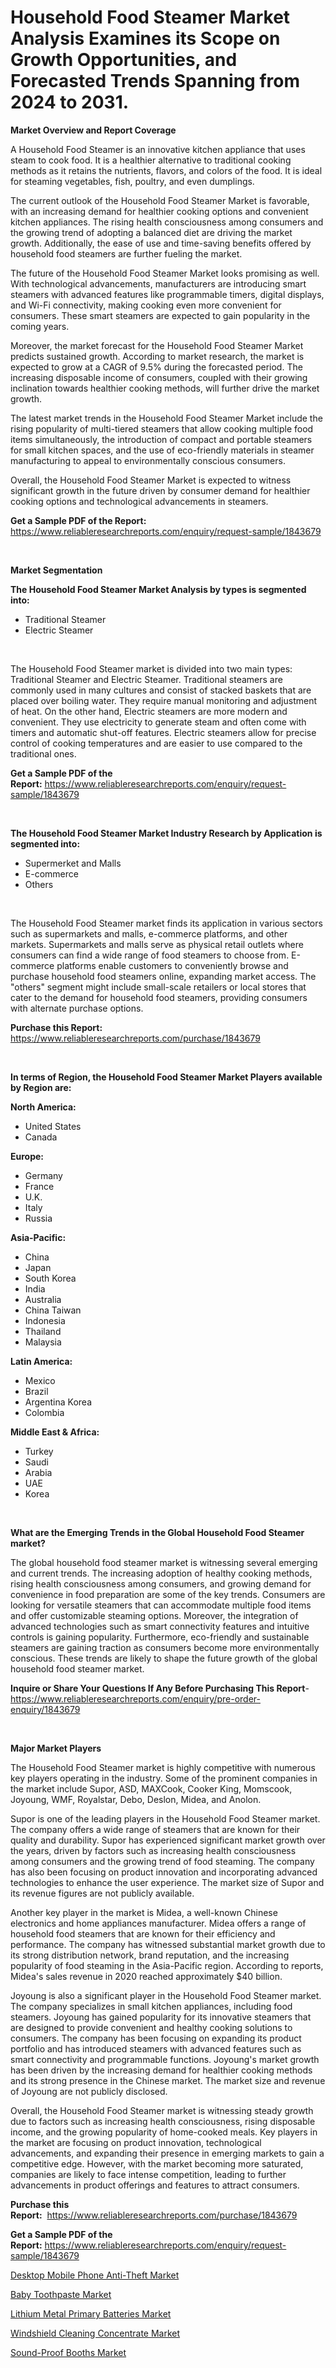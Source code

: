 <p><h1>Household Food Steamer Market Analysis Examines its Scope on Growth Opportunities, and Forecasted Trends Spanning from 2024 to 2031.</h1></p><p><strong>Market Overview and Report Coverage</strong></p>
<p><p>A Household Food Steamer is an innovative kitchen appliance that uses steam to cook food. It is a healthier alternative to traditional cooking methods as it retains the nutrients, flavors, and colors of the food. It is ideal for steaming vegetables, fish, poultry, and even dumplings.</p><p>The current outlook of the Household Food Steamer Market is favorable, with an increasing demand for healthier cooking options and convenient kitchen appliances. The rising health consciousness among consumers and the growing trend of adopting a balanced diet are driving the market growth. Additionally, the ease of use and time-saving benefits offered by household food steamers are further fueling the market.</p><p>The future of the Household Food Steamer Market looks promising as well. With technological advancements, manufacturers are introducing smart steamers with advanced features like programmable timers, digital displays, and Wi-Fi connectivity, making cooking even more convenient for consumers. These smart steamers are expected to gain popularity in the coming years.</p><p>Moreover, the market forecast for the Household Food Steamer Market predicts sustained growth. According to market research, the market is expected to grow at a CAGR of 9.5% during the forecasted period. The increasing disposable income of consumers, coupled with their growing inclination towards healthier cooking methods, will further drive the market growth.</p><p>The latest market trends in the Household Food Steamer Market include the rising popularity of multi-tiered steamers that allow cooking multiple food items simultaneously, the introduction of compact and portable steamers for small kitchen spaces, and the use of eco-friendly materials in steamer manufacturing to appeal to environmentally conscious consumers.</p><p>Overall, the Household Food Steamer Market is expected to witness significant growth in the future driven by consumer demand for healthier cooking options and technological advancements in steamers.</p></p>
<p><strong>Get a Sample PDF of the Report:</strong> <a href="https://www.reliableresearchreports.com/enquiry/request-sample/1843679">https://www.reliableresearchreports.com/enquiry/request-sample/1843679</a></p>
<p>&nbsp;</p>
<p><strong>Market Segmentation</strong></p>
<p><strong>The Household Food Steamer Market Analysis by types is segmented into:</strong></p>
<p><ul><li>Traditional Steamer</li><li>Electric Steamer</li></ul></p>
<p>&nbsp;</p>
<p><p>The Household Food Steamer market is divided into two main types: Traditional Steamer and Electric Steamer. Traditional steamers are commonly used in many cultures and consist of stacked baskets that are placed over boiling water. They require manual monitoring and adjustment of heat. On the other hand, Electric steamers are more modern and convenient. They use electricity to generate steam and often come with timers and automatic shut-off features. Electric steamers allow for precise control of cooking temperatures and are easier to use compared to the traditional ones.</p></p>
<p><strong>Get a Sample PDF of the Report:</strong>&nbsp;<a href="https://www.reliableresearchreports.com/enquiry/request-sample/1843679">https://www.reliableresearchreports.com/enquiry/request-sample/1843679</a></p>
<p>&nbsp;</p>
<p><strong>The Household Food Steamer Market Industry Research by Application is segmented into:</strong></p>
<p><ul><li>Supermerket and Malls</li><li>E-commerce</li><li>Others</li></ul></p>
<p>&nbsp;</p>
<p><p>The Household Food Steamer market finds its application in various sectors such as supermarkets and malls, e-commerce platforms, and other markets. Supermarkets and malls serve as physical retail outlets where consumers can find a wide range of food steamers to choose from. E-commerce platforms enable customers to conveniently browse and purchase household food steamers online, expanding market access. The "others" segment might include small-scale retailers or local stores that cater to the demand for household food steamers, providing consumers with alternate purchase options.</p></p>
<p><strong>Purchase this Report:</strong>&nbsp; <a href="https://www.reliableresearchreports.com/purchase/1843679">https://www.reliableresearchreports.com/purchase/1843679</a></p>
<p>&nbsp;</p>
<p><strong>In terms of Region, the Household Food Steamer Market Players available by Region are:</strong></p>
<p>
    <p> <strong> North America: </strong>
        <ul>
            <li>United States</li>
            <li>Canada</li>
        </ul>
        </p> 
    <p> <strong> Europe: </strong>
        <ul>
            <li>Germany</li>
            <li>France</li>
            <li>U.K.</li>
            <li>Italy</li>
            <li>Russia</li>
        </ul>
        </p> 
    <p> <strong> Asia-Pacific: </strong>
        <ul>
            <li>China</li>
            <li>Japan</li>
            <li>South Korea</li>
            <li>India</li>
            <li>Australia</li>
            <li>China Taiwan</li>
            <li>Indonesia</li>
            <li>Thailand</li>
            <li>Malaysia</li>
        </ul>
        </p> 
    <p> <strong> Latin America: </strong>
        <ul>
            <li>Mexico</li>
            <li>Brazil</li>
            <li>Argentina Korea</li>
            <li>Colombia</li>
        </ul>
        </p> 
    <p> <strong> Middle East & Africa: </strong>
        <ul>
            <li>Turkey</li>
            <li>Saudi</li>
            <li>Arabia</li>
            <li>UAE</li>
            <li>Korea</li>
        </ul>
    </p>
    </p>
<p>&nbsp;</p>
<p><strong>What are the Emerging Trends in the Global Household Food Steamer market?</strong></p>
<p><p>The global household food steamer market is witnessing several emerging and current trends. The increasing adoption of healthy cooking methods, rising health consciousness among consumers, and growing demand for convenience in food preparation are some of the key trends. Consumers are looking for versatile steamers that can accommodate multiple food items and offer customizable steaming options. Moreover, the integration of advanced technologies such as smart connectivity features and intuitive controls is gaining popularity. Furthermore, eco-friendly and sustainable steamers are gaining traction as consumers become more environmentally conscious. These trends are likely to shape the future growth of the global household food steamer market.</p></p>
<p><strong>Inquire or Share Your Questions If Any Before Purchasing This Report</strong>- <a href="https://www.reliableresearchreports.com/enquiry/pre-order-enquiry/1843679">https://www.reliableresearchreports.com/enquiry/pre-order-enquiry/1843679</a></p>
<p>&nbsp;</p>
<p><strong>Major Market Players</strong></p>
<p><p>The Household Food Steamer market is highly competitive with numerous key players operating in the industry. Some of the prominent companies in the market include Supor, ASD, MAXCook, Cooker King, Momscook, Joyoung, WMF, Royalstar, Debo, Deslon, Midea, and Anolon.</p><p>Supor is one of the leading players in the Household Food Steamer market. The company offers a wide range of steamers that are known for their quality and durability. Supor has experienced significant market growth over the years, driven by factors such as increasing health consciousness among consumers and the growing trend of food steaming. The company has also been focusing on product innovation and incorporating advanced technologies to enhance the user experience. The market size of Supor and its revenue figures are not publicly available.</p><p>Another key player in the market is Midea, a well-known Chinese electronics and home appliances manufacturer. Midea offers a range of household food steamers that are known for their efficiency and performance. The company has witnessed substantial market growth due to its strong distribution network, brand reputation, and the increasing popularity of food steaming in the Asia-Pacific region. According to reports, Midea's sales revenue in 2020 reached approximately $40 billion.</p><p>Joyoung is also a significant player in the Household Food Steamer market. The company specializes in small kitchen appliances, including food steamers. Joyoung has gained popularity for its innovative steamers that are designed to provide convenient and healthy cooking solutions to consumers. The company has been focusing on expanding its product portfolio and has introduced steamers with advanced features such as smart connectivity and programmable functions. Joyoung's market growth has been driven by the increasing demand for healthier cooking methods and its strong presence in the Chinese market. The market size and revenue of Joyoung are not publicly disclosed.</p><p>Overall, the Household Food Steamer market is witnessing steady growth due to factors such as increasing health consciousness, rising disposable income, and the growing popularity of home-cooked meals. Key players in the market are focusing on product innovation, technological advancements, and expanding their presence in emerging markets to gain a competitive edge. However, with the market becoming more saturated, companies are likely to face intense competition, leading to further advancements in product offerings and features to attract consumers.</p></p>
<p><strong>Purchase this Report:</strong>&nbsp;&nbsp;<a href="https://www.reliableresearchreports.com/purchase/1843679">https://www.reliableresearchreports.com/purchase/1843679</a></p>
<p></p>
<p><strong>Get a Sample PDF of the Report:</strong>&nbsp;<a href="https://www.reliableresearchreports.com/enquiry/request-sample/1843679">https://www.reliableresearchreports.com/enquiry/request-sample/1843679</a></p>
<p><p><a href="https://github.com/melchekhinf/Market-Research-Report-List-2/blob/main/desktop-mobile-phone-anti-theft-market.md">Desktop Mobile Phone Anti-Theft Market</a></p><p><a href="https://github.com/merzlyukov93/Market-Research-Report-List-2/blob/main/baby-toothpaste-market.md">Baby Toothpaste Market</a></p><p><a href="https://github.com/prosalinda88/Market-Research-Report-List-2/blob/main/lithium-metal-primary-batteries-market.md">Lithium Metal Primary Batteries Market</a></p><p><a href="https://github.com/amae102299/Market-Research-Report-List-2/blob/main/windshield-cleaning-concentrate-market.md">Windshield Cleaning Concentrate Market</a></p><p><a href="https://github.com/sndrkn/Market-Research-Report-List-2/blob/main/sound-proof-booths-market.md">Sound-Proof Booths Market</a></p></p>